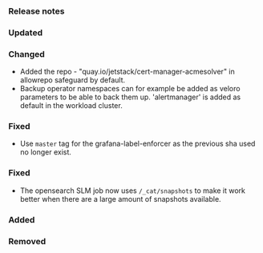 ### Release notes

### Updated

### Changed
- Added the repo - "quay.io/jetstack/cert-manager-acmesolver" in allowrepo safeguard by default.
- Backup operator namespaces can for example be added as veloro parameters to be able to back them up. 'alertmanager' is added as default in the workload cluster.

### Fixed
- Use `master` tag for the grafana-label-enforcer as the previous sha used no longer exist.

### Fixed
- The opensearch SLM job now uses `/_cat/snapshots` to make it work better when there are a large amount of snapshots available.

### Added

### Removed
